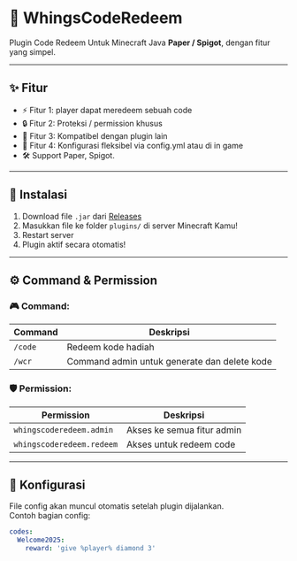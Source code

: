 # 🧩 WhingsCodeRedeem

Plugin Code Redeem Untuk Minecraft Java **Paper / Spigot**, dengan fitur yang simpel.

---

## ✨ Fitur

- ⚡ Fitur 1: player dapat meredeem sebuah code
- 🔒 Fitur 2: Proteksi / permission khusus
- 🧙 Fitur 3: Kompatibel dengan plugin lain
- 📜 Fitur 4: Konfigurasi fleksibel via config.yml atau di in game
- 🛠️ Support Paper, Spigot.

---

## 🧰 Instalasi

1. Download file `.jar` dari [Releases](https://github.com/LiehSt/WhingsCodeRedeem/releases)
2. Masukkan file ke folder `plugins/` di server Minecraft Kamu!
3. Restart server
4. Plugin aktif secara otomatis!

---

## ⚙️ Command & Permission

### 🎮 Command:

| Command | Deskripsi |
|--------|-----------|
| `/code` | Redeem kode hadiah |
| `/wcr` | Command admin untuk generate dan delete kode |

### 🛡️ Permission:

| Permission | Deskripsi |
|------------|-----------|
| `whingscoderedeem.admin` | Akses ke semua fitur admin |
| `whingscoderedeem.redeem` | Akses untuk redeem code |

---

## 📂 Konfigurasi

File config akan muncul otomatis setelah plugin dijalankan.  
Contoh bagian config:
```yaml
codes:
  Welcome2025:
    reward: 'give %player% diamond 3'
```
